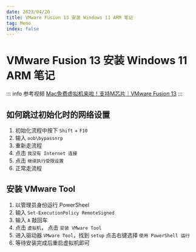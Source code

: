```yaml
---
date: 2023/04/20
title: VMware Fusion 13 安装 Windows 11 ARM 笔记
tag: Memo
index: false
---
```


# VMware Fusion 13 安装 Windows 11 ARM 笔记

::: info 参考视频
[Mac免费虚拟机来啦！支持M芯片｜VMware Fusion 13](https://www.bilibili.com/video/BV1YP4y1R7L4)
:::

## 如何跳过初始化时的网络设置

1. 初始化流程中按下 ``Shift`` + ``F10``
2. 输入 ``oob\bypassnrp``
3. 重新走流程
4. 点击 ``我没有 Internet 连接``
5. 点击 ``继续执行受限设置``
6. 正常走流程

## 安装 VMware Tool

1. 以管理员身份运行 PowerSheel
2. 输入 ``Set-ExecutionPolicy RemoteSigned``
3. 输入 ``A`` 敲回车
4. 点击 ``虚拟机``， 点击 ``安装 VMware Tool``
5. 进入驱动器 ``VMware Tool``，找到 ``setup`` 点击右键选择 ``使用 PowerShell 运行``
6. 等待安装完成后重启虚拟机即可
